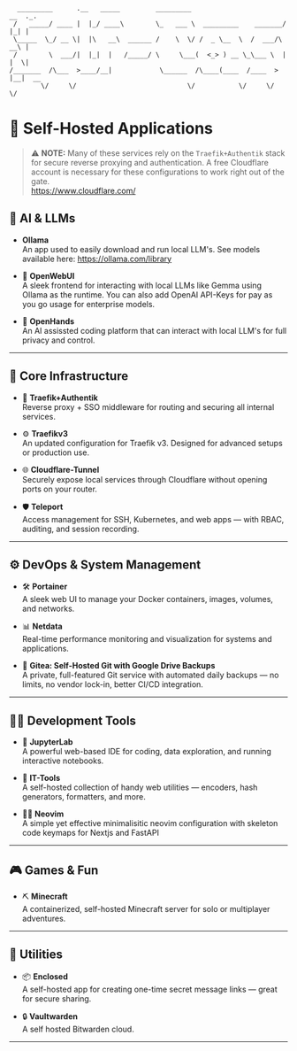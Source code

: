 ```text
  _________      .__   _____         _________                        __  ._.
 /   _____/ ____ |  |_/ ____\        \_   ___ \  _________    _______/  |_| |
 \_____  \_/ __ \|  |\   __\  ______ /    \  \/ /  _ \__  \  /  ___/\   __\ |
 /        \  ___/|  |_|  |   /_____/ \     \___(  <_> ) __ \_\___ \  |  |  \|
/_______  /\___  >____/__|            \______  /\____(____  /____  > |__|  __
        \/     \/                            \/           \/     \/        \/
```

# 🚀 Self-Hosted Applications

> ⚠️ **NOTE:** Many of these services rely on the `Traefik+Authentik` stack for secure reverse proxying and authentication. A free Cloudflare account is necessary for these configurations to work right out of the gate. <br/>
https://www.cloudflare.com/

## 🧠 AI & LLMs

- **Ollama**<br/>
  An app used to easily download and run local LLM's. See models available here: https://ollama.com/library

- 🤖 **OpenWebUI**  
  A sleek frontend for interacting with local LLMs like Gemma using Ollama as the runtime. You can also add OpenAI API-Keys for pay as you go usage for enterprise models.

- 🤲 **OpenHands**<br/>
  An AI assissted coding platform that can interact with local LLM's for full privacy and control.

---

## 🧩 Core Infrastructure

- 🧩 **Traefik+Authentik**  
  Reverse proxy + SSO middleware for routing and securing all internal services.

- ⚙️ **Traefikv3**  
  An updated configuration for Traefik v3. Designed for advanced setups or production use.

- 🌐 **Cloudflare-Tunnel**  
  Securely expose local services through Cloudflare without opening ports on your router.

- 🛡️ **Teleport**  
  Access management for SSH, Kubernetes, and web apps — with RBAC, auditing, and session recording.

---

## ⚙️ DevOps & System Management

- 🛠️ **Portainer**  
  A sleek web UI to manage your Docker containers, images, volumes, and networks.

- 📊 **Netdata**  
  Real-time performance monitoring and visualization for systems and applications.


- 💾 **Gitea: Self-Hosted Git with Google Drive Backups**<br>
  A private, full-featured Git service with automated daily backups — no limits, no vendor lock-in, better CI/CD integration.

---

## 👨‍💻 Development Tools

- 📓 **JupyterLab**  
  A powerful web-based IDE for coding, data exploration, and running interactive notebooks.

- 🧰 **IT-Tools**  
  A self-hosted collection of handy web utilities — encoders, hash generators, formatters, and more.

- 🧑‍💻 **Neovim** <br>
  A simple yet effective minimalisitic neovim configuration with skeleton code keymaps for Nextjs and FastAPI

---


## 🎮 Games & Fun

- ⛏️ **Minecraft**  
  A containerized, self-hosted Minecraft server for solo or multiplayer adventures.

---

## 🔐 Utilities

- 📦 **Enclosed**  
  A self-hosted app for creating one-time secret message links — great for secure sharing.

- 🔒 **Vaultwarden** <br>
    A self hosted Bitwarden cloud.

---
